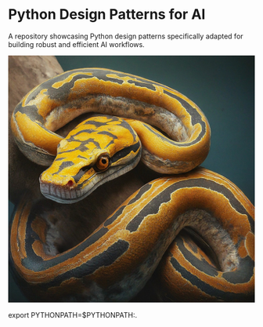# Python Design Patterns for AI

A repository showcasing Python design patterns specifically adapted for building robust and efficient AI workflows.


![Python Design Patterns](./img/python-design-patterns-for-ai.png)



export PYTHONPATH=$PYTHONPATH:.